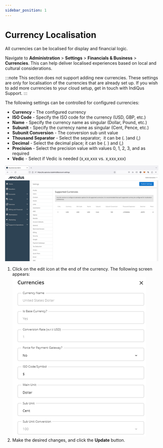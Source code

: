 ```yaml
---
sidebar_position: 1
---
```

# Currency Localisation

All currencies can be localised for display and financial logic.

Navigate to **Administration** > **Settings** > **Financials & Business** > **Currencies**. This can help deliver localised experiences based on local and cultural considerations.

:::note
This section does not support adding new currencies. These settings are only for localisation of the currencies that are already set up. If you wish to add more currencies to your cloud setup, get in touch with IndiQus Support.
:::

The following settings can be controlled for configured currencies:

- **Currency** - The configured currency
- **ISO Code** - Specify the ISO code for the currency (USD, GBP, etc.)
- **Name** - Specify the currency name as singular (Dollar, Pound, etc.)
- **Subunit** - Specify the currency name as singular (Cent, Pence, etc.)
- **Subunit Conversion** - The conversion sub unit value
- **Thousand Separator** - Select the separator;  it can be (. )and (,)
- **Decimal** - Select the decimal place; it can be (. ) and (,)
- **Precision** - Select the precision value with values 0, 1, 2, 3, and as required
- **Vedic** - Select if Vedic is needed (x,xx,xxx vs. x,xxx,xxx)

![Currency Localisation](img/CurrencyLocalisation.png)

1. Click on the edit icon at the end of the currency. The following screen appears:
   ![Currency Localisation](img/CurrencyLocalisation1.png)
2. Make the desired changes, and click the **Update** button.